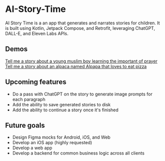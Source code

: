 # AI-Story-Time
AI Story Time is a an app that generates and narrates stories for children. It is built using Kotlin, Jetpack Compose, and Retrofit, leveraging ChatGPT, DALL-E, and Eleven Labs APIs.

## Demos

[Tell me a story about a young muslim boy learning the important of prayer](https://drive.google.com/file/d/1_fmTyeWc-JyrIVo8nQryk1J6UoR_T1VR/view?usp=sharing)
[Tell me a story about an alpaca named Alpapa that loves to eat pizza](https://drive.google.com/file/d/1P_TMexkd4fpVNqSb91oaFzbVHATycVQ4/view?usp=sharing)

## Upcoming features

* Do a pass with ChatGPT on the story to generate image prompts for each paragraph
* Add the ability to save generated stories to disk
* Add the ability to continue a story once it's finished

## Future goals

* Design Figma mocks for Android, iOS, and Web
* Develop an iOS app (highly requested)
* Develop a web app
* Develop a backend for common business logic across all clients
